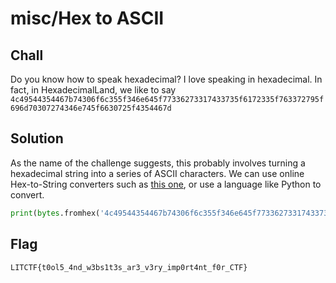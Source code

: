 # misc/Hex to ASCII

## Chall

Do you know how to speak hexadecimal? I love speaking in hexadecimal. In fact, in HexadecimalLand, we like to say
<br>
`4c49544354467b74306f6c355f346e645f77336273317433735f6172335f763372795f696d70307274346e745f6630725f4354467d`

## Solution

As the name of the challenge suggests, this probably involves turning a hexadecimal string into a series of ASCII characters. We can use online Hex-to-String converters such as [this one](https://string-functions.com/hex-string.aspx), or use a language like Python to convert.
```py
print(bytes.fromhex('4c49544354467b74306f6c355f346e645f77336273317433735f6172335f763372795f696d70307274346e745f6630725f4354467d').decode('utf-8'))
```

## Flag

`LITCTF{t0ol5_4nd_w3bs1t3s_ar3_v3ry_imp0rt4nt_f0r_CTF}`

